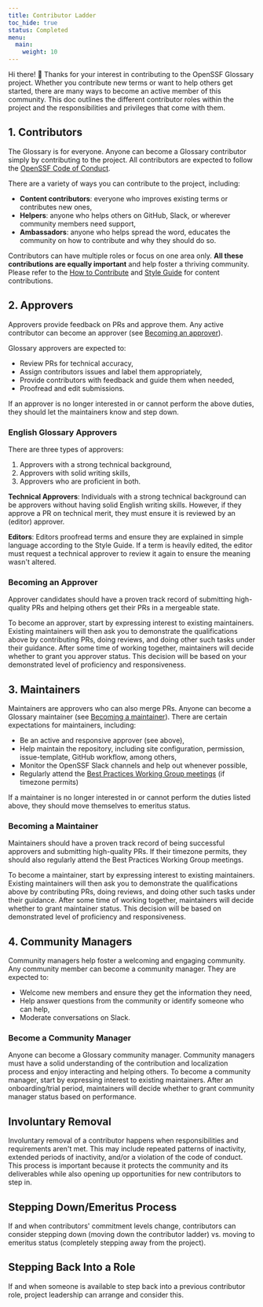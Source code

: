 ```yaml
---
title: Contributor Ladder
toc_hide: true
status: Completed
menu:
  main:
    weight: 10
---
```


Hi there! 👋 Thanks for your interest in contributing to the OpenSSF Glossary project. 
Whether you contribute new terms or want to help others get started, there are many ways to become an active member of this community. 
This doc outlines the different contributor roles within the project and the responsibilities and privileges that come with them.

## 1. Contributors

The Glossary is for everyone. Anyone can become a Glossary contributor simply by contributing to the project. 
All contributors are expected to follow the [OpenSSF Code of Conduct](https://openssf.org/community/code-of-conduct/).

There are a variety of ways you can contribute to the project, including:

- **Content contributors**: everyone who improves existing terms or contributes new ones, 
- **Helpers**: anyone who helps others on GitHub, Slack, or wherever community members need support,
- **Ambassadors**: anyone who helps spread the word, educates the community on how to contribute and why they should do so. 

Contributors can have multiple roles or focus on one area only. 
**All these contributions are equally important** and help foster a thriving community. 
Please refer to the [How to Contribute](/contribute/) and [Style Guide](/style-guide/) for content contributions.

## 2. Approvers

Approvers provide feedback on PRs and approve them. Any active contributor can become an approver (see [Becoming an approver](#becoming-an-approver)). 

Glossary approvers are expected to:

- Review PRs for technical accuracy, 
- Assign contributors issues and label them appropriately,
- Provide contributors with feedback and guide them when needed,
- Proofread and edit submissions.

If an approver is no longer interested in or cannot perform the above duties, they should let the maintainers know and step down.

### English Glossary Approvers

There are three types of approvers:

1) Approvers with a strong technical background,
2) Approvers with solid writing skills,
3) Approvers who are proficient in both. 

**Technical Approvers**: Individuals with a strong technical background can be approvers without having solid English writing skills. 
However, if they approve a PR on technical merit, they must ensure it is reviewed by an (editor) approver.

**Editors**: Editors proofread terms and ensure they are explained in simple language according to the Style Guide. 
If a term is heavily edited, the editor must request a technical approver to review it again to ensure the meaning wasn't altered.

### Becoming an Approver

Approver candidates should have a proven track record of submitting high-quality PRs and helping others get their PRs in a mergeable state. 

To become an approver, start by expressing interest to existing maintainers. 
Existing maintainers will then ask you to demonstrate the qualifications above by contributing PRs, doing reviews, and doing other such tasks under their guidance. 
After some time of working together, maintainers will decide whether to grant you approver status. 
This decision will be based on your demonstrated level of proficiency and responsiveness.

## 3. Maintainers

Maintainers are approvers who can also merge PRs. Anyone can become a Glossary maintainer (see [Becoming a maintainer](#becoming-a-maintainer)). 
There are certain expectations for maintainers, including:

- Be an active and responsive approver (see above),
- Help maintain the repository, including site configuration, permission, issue-template, GitHub workflow, among others,
- Monitor the OpenSSF Slack channels and help out whenever possible,
- Regularly attend the [Best Practices Working Group meetings](https://www.openssf.org/getinvolved/) (if timezone permits)

If a maintainer is no longer interested in or cannot perform the duties listed above, they should move themselves to emeritus status.

### Becoming a Maintainer

Maintainers should have a proven track record of being successful approvers and submitting high-quality PRs. 
If their timezone permits, they should also regularly attend the Best Practices Working Group meetings.

To become a maintainer, start by expressing interest to existing maintainers. 
Existing maintainers will then ask you to demonstrate the qualifications above by contributing PRs, doing reviews, and doing other such tasks under their guidance. 
After some time of working together, maintainers will decide whether to grant maintainer status. 
This decision will be based on demonstrated level of proficiency and responsiveness.

## 4. Community Managers

Community managers help foster a welcoming and engaging community. Any community member can become a community manager. They are expected to:

- Welcome new members and ensure they get the information they need,
- Help answer questions from the community or identify someone who can help,
- Moderate conversations on Slack.

### Become a Community Manager

Anyone can become a Glossary community manager. 
Community managers must have a solid understanding of the contribution and localization process and enjoy interacting and helping others. 
To become a community manager, start by expressing interest to existing maintainers. 
After an onboarding/trial period, maintainers will decide whether to grant community manager status based on performance. 

## Involuntary Removal

Involuntary removal of a contributor happens when responsibilities and requirements aren't met. 
This may include repeated patterns of inactivity, extended periods of inactivity, and/or a violation of the code of conduct. 
This process is important because it protects the community and its deliverables while also opening up opportunities for new contributors to step in.

## Stepping Down/Emeritus Process

If and when contributors' commitment levels change, contributors can consider stepping down (moving down the contributor ladder) vs. 
moving to emeritus status (completely stepping away from the project).

## Stepping Back Into a Role

If and when someone is available to step back into a previous contributor role, project leadership can arrange and consider this.
